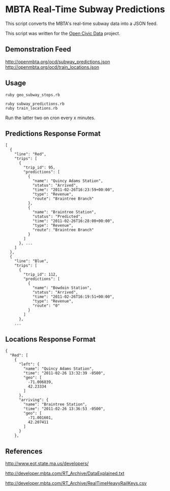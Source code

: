 # MBTA Real-Time Subway Predictions

This script converts the MBTA's real-time subway data into a JSON feed.

This script was written for the [Open Civic Data][ocd] project.

[ocd]:http://opencivicdata.org/

## Demonstration Feed

<http://openmbta.org/ocd/subway_predictions.json>
<http://openmbta.org/ocd/train_locations.json>

## Usage

    ruby geo_subway_stops.rb

    ruby subway_predictions.rb  
    ruby train_locations.rb

Run the latter two on cron every x minutes.

## Predictions Response Format
    [
      {
        "line": "Red",
        "trips": [
          {
            "trip_id": 95,
            "predictions": [
              {
                "name": "Quincy Adams Station",
                "status": "Arrived",
                "time": "2011-02-26T16:23:59+00:00",
                "type": "Revenue",
                "route": "Braintree Branch"
              },
              {
                "name": "Braintree Station",
                "status": "Predicted",
                "time": "2011-02-26T16:28:00+00:00",
                "type": "Revenue",
                "route": "Braintree Branch"
              }
            ]
          }, ...
        ]
      },
      {
        "line": "Blue",
        "trips": [
          {
            "trip_id": 112,
            "predictions": [
              {
                "name": "Bowdoin Station",
                "status": "Arrived",
                "time": "2011-02-26T16:19:51+00:00",
                "type": "Revenue",
                "route": "0"
              }
            ]
          },
        ...

## Locations Response Format

    {
      "Red": [
        {
          "left": {
            "name": "Quincy Adams Station",
            "time": "2011-02-26 13:32:39 -0500",
            "geo": [
              -71.006839,
              42.23334
            ]
          },
          "arriving": {
            "name": "Braintree Station",
            "time": "2011-02-26 13:36:53 -0500",
            "geo": [
              -71.001601,
              42.207411
            ]
          }
        },

## References

<http://www.eot.state.ma.us/developers/>

<http://developer.mbta.com/RT_Archive/DataExplained.txt>

<http://developer.mbta.com/RT_Archive/RealTimeHeavyRailKeys.csv>



